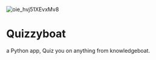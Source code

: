 
![oie_hvj51XEvxMv8](https://github.com/DamnUi/Quizzyboat/assets/81849260/2cfe56b8-aa98-4154-a73a-cdd8f820dce3)

# Quizzyboat
a Python app, Quiz you on anything from knowledgeboat. 
